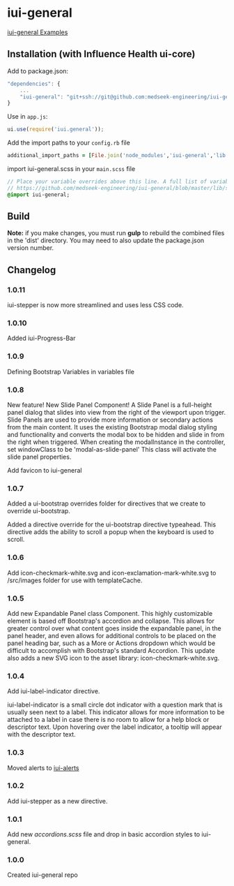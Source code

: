 # iui-general

[iui-general Examples](http://medseek-engineering.github.io/iui-general/style-guide/ "iui-general Examples")


## Installation (with Influence Health ui-core)

Add to package.json:
```javascript
"dependencies": {
    ...
    "iui-general": "git+ssh://git@github.com:medseek-engineering/iui-general.git"
}
```

Use in `app.js`:
```javascript
ui.use(require('iui.general'));
```

Add the import paths to your `config.rb` file
```ruby
additional_import_paths = [File.join('node_modules','iui-general','lib','src')]
```

import iui-general.scss in your `main.scss` file

```sass
// Place your variable overrides above this line. A full list of variables can be found here:
// https://github.com/medseek-engineering/iui-general/blob/master/lib/src/_iui-variables.scss
@import iui-general;
```



## Build
**Note:** if you make changes, you must run **gulp** to rebuild the combined files in the 'dist' directory. You may need to also update the package.json version number.

## Changelog

### 1.0.11

iui-stepper is now more streamlined and uses less CSS code.

### 1.0.10
Added iui-Progress-Bar

### 1.0.9
Defining Bootstrap Variables in variables file

### 1.0.8

New feature! New Slide Panel Component! A Slide Panel is a full-height panel dialog that slides into view from the right of the viewport upon trigger. Slide Panels are used to provide more information or secondary actions from the main content. It uses the existing Bootstrap modal dialog styling and functionality and converts the modal box to be hidden and slide in from the right when triggered. When creating the modalInstance in the controller, set windowClass to be 'modal-as-slide-panel' This class will activate the slide panel properties.

Add favicon to iui-general

### 1.0.7

Added a ui-bootstrap overrides folder for directives that we create to override ui-bootstrap.

Added a directive override for the ui-bootstrap directive typeahead. This directive adds the ability to scroll a popup when the keyboard is used to scroll.

### 1.0.6

Add icon-checkmark-white.svg and icon-exclamation-mark-white.svg to /src/images folder for use with templateCache.

### 1.0.5

Add new Expandable Panel class Component. This highly customizable element is based off Bootstrap's accordion and collapse. This allows for greater control over what content goes inside the expandable panel, in the panel header, and even allows for additional controls to be placed on the panel heading bar, such as a More or Actions dropdown which would be difficult to accomplish with Bootstrap's standard Accordion. This update also adds a new SVG icon to the asset library: icon-checkmark-white.svg.

### 1.0.4

Add iui-label-indicator directive.

iui-label-indicator is a small circle dot indicator with a question mark that is usually seen next to a label. This indicator allows for more information to be attached to a label in case there is no room to allow for a help block or descriptor text. Upon hovering over the label indicator, a tooltip will appear with the descriptor text.

### 1.0.3

Moved alerts to [iui-alerts](https://github.com/medseek-engineering/iui-alerts)

### 1.0.2

Add iui-stepper as a new directive.

### 1.0.1

Add new _accordions.scss_ file and drop in basic accordion styles to iui-general.

### 1.0.0

Created iui-general repo
